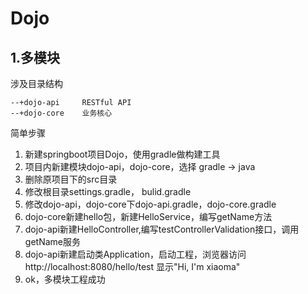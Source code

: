 # Dojo
## 1.多模块
涉及目录结构
````
--+dojo-api     RESTful API
--+dojo-core    业务核心
````
简单步骤
1. 新建springboot项目Dojo，使用gradle做构建工具
2. 项目内新建模块dojo-api，dojo-core，选择 gradle -> java 
3. 删除原项目下的src目录
4. 修改根目录settings.gradle， bulid.gradle
5. 修改dojo-api，dojo-core下dojo-api.gradle，dojo-core.gradle
6. dojo-core新建hello包，新建HelloService，编写getName方法
7. dojo-api新建HelloController,编写testControllerValidation接口，调用getName服务
8. dojo-api新建启动类Application，启动工程，浏览器访问 http://localhost:8080/hello/test 显示"Hi, I'm xiaoma"
9. ok，多模块工程成功
